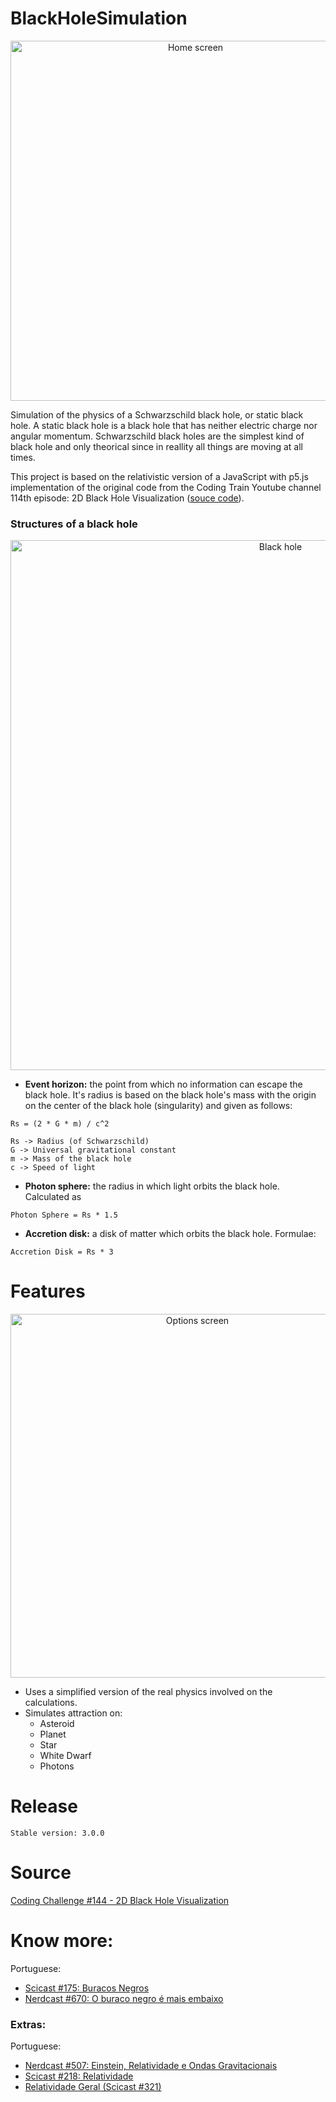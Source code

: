 # BlackHoleSimulation

<div style="text-align:center">
  <img width="576" alt="Home screen" src="https://user-images.githubusercontent.com/47438099/118581883-cb496a00-b768-11eb-8194-4fc337e39d17.png">
</div>

<p>
Simulation of the physics of a Schwarzschild black hole, or static black hole. A static black hole is a black hole that has neither electric charge nor angular momentum. Schwarzschild black holes are the simplest kind of black hole and only theorical since in reallity all things are moving at all times.
</p>

<p>
This project is based on the relativistic version of a JavaScript with p5.js implementation of the original code from the Coding Train Youtube channel 114th episode: 2D Black Hole Visualization
(<a href='https://editor.p5js.org/codingtrain/sketches/4DvaeH0Ur'>souce code</a>).
</p>

### Structures of a black hole

<div style="text-align:center">
  <img width="848" alt="Black hole" src="https://user-images.githubusercontent.com/47438099/118581656-5aa24d80-b768-11eb-8c60-6ce528fa5f34.png">
</div>

- **Event horizon:** the point from which no information can escape the black hole. It's radius is based on the black
  hole's mass with the origin on the center of the black hole (singularity) and given as follows:

```
Rs = (2 * G * m) / c^2
```

	Rs -> Radius (of Schwarzschild)
	G -> Universal gravitational constant
	m -> Mass of the black hole
	c -> Speed of light

- **Photon sphere:** the radius in which light orbits the black hole. Calculated as

```
Photon Sphere = Rs * 1.5
```

- **Accretion disk:** a disk of matter which orbits the black hole. Formulae:

```
Accretion Disk = Rs * 3
```

# Features

<div style="text-align:center">
  <img width="582" alt="Options screen" src="https://user-images.githubusercontent.com/47438099/118581954-f16f0a00-b768-11eb-8e90-22d7bb357c51.png">
</div>

- Uses a simplified version of the real physics involved on the calculations.
- Simulates attraction on:
    - Asteroid
    - Planet
    - Star
    - White Dwarf 
    - Photons

# Release

    Stable version: 3.0.0

# Source

[Coding Challenge #144 - 2D Black Hole Visualization](https://thecodingtrain.com/CodingChallenges/144-black-hole-visualization.html)

# Know more:

<p>Portuguese:</p>

- [Scicast #175: Buracos Negros](https://www.deviante.com.br/podcasts/scicast/scicast-175-buracos-negros/)
- [Nerdcast #670: O buraco negro é mais embaixo](https://jovemnerd.com.br/nerdcast/o-buraco-negro-e-mais-embaixo/)

### Extras:

<p>Portuguese:</p>

- [Nerdcast #507: Einstein, Relatividade e Ondas Gravitacionais](https://jovemnerd.com.br/nerdcast/nerdcast-507-einstein-relatividade-e-ondas-gravitacionais/)
- [Scicast #218: Relatividade](https://www.deviante.com.br/podcasts/scicast/scicast-218-relatividade/)
- [Relatividade Geral (Scicast #321)](https://www.deviante.com.br/podcasts/scicast-321/)
